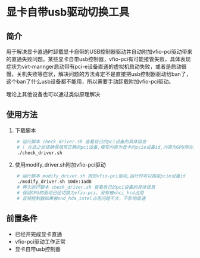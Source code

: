 # 显卡自带usb驱动切换工具

## 简介

用于解决显卡直通时卸载显卡自带的USB控制器驱动并自动附加vfio-pci驱动带来的直通失败问题。某些显卡自带usb控制器，vfio-pci有可能接管失败，具体表现症状为virt-mannger启动带有pci-e设备直通的虚拟机启动失败，或者是启动很慢，关机失败等症状，解决问题的方法肯定不是直接把usb控制器驱动给ban了，这个ban了什么usb设备都不能用，所以需要手动卸载附加vfio-pci驱动。

理论上其他设备也可以通过类似原理解决

## 使用方法

1. 下载脚本

```bash
    # 运行脚本 check_driver.sh 查看自己的pci设备的具体信息
    # ! 在此之前请确保填写正确的pci设备,填写内容为显卡的pcie设备id,内容为GPU所在的iommu组,所有GPU设备的id都需要填写
    ./check_driver.sh
```

2. 使用modify_driver.sh附加vfio-pci驱动

```bash
    # 运行脚本 modify_driver.sh 附加vfio-pci驱动,运行时可以指定pcie设备id
    ./modify_driver.sh 10de:1ad8
    # 再次运行脚本 check_driver.sh 查看自己的pci设备的具体信息
    # 保证GPU的驱动已经切换为vfio-pci，没有被xhci_hcd占用
    # 音频控制器如果被snd_hda_intel占用问题不大，不影响直通
```
## 前置条件

- 已经开完成显卡直通
- vfio-pci驱动工作正常
- 显卡自带usb控制器
